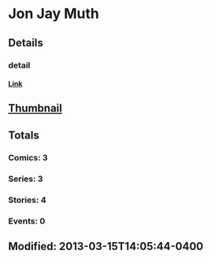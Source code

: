 # Jon Jay Muth 
## Details
### detail
#### [Link](http://marvel.com/comics/creators/6760/jon_jay_muth?utm_campaign=apiRef&utm_source=225578a89fc76f3d20fbffda5d17a88d)
## [Thumbnail](http://i.annihil.us/u/prod/marvel/i/mg/8/90/4bb7d1020ca59.jpg)
## Totals
### Comics: 3
### Series: 3
### Stories: 4
### Events: 0
## Modified: 2013-03-15T14:05:44-0400